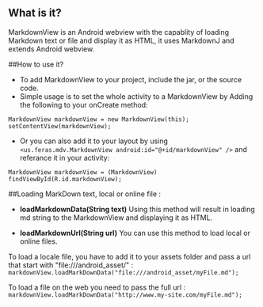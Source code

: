 ## What is it?
MarkdownView is an Android webview with the capablity of loading Markdown text or file and display it as HTML, it uses MarkdownJ and extends Android webview. 

##How to use it? 

- To add MarkdownView to your project, include the jar, or the source code. 
- Simple usage is to set the whole activity to a MarkdownView by Adding the following to your onCreate method:

`MarkdownView markdownView = new MarkdownView(this);`
`setContentView(markdownView);`
 
- Or you can also add it to your layout by using `<us.feras.mdv.MarkdownView android:id="@+id/markdownView" />` 
and referance it in your activity:  

`MarkdownView markdownView = (MarkdownView) findViewById(R.id.markdownView);`

##Loading MarkDown text, local or online file : 

- **loadMarkdownData(String text)**
Using this method will result in loading md string to the MarkdownView and displaying it as HTML. 

 
- **loadMarkdownUrl(String url)**
You can use this method to load local or online files. 

To load a locale file, you have to add it to your assets folder and pass a url that start with "file:///android_asset/" : 
`markdownView.loadMarkDownData("file:///android_asset/myFile.md");`   

To load a file on the web you need to pass the full url :                                                                 
`markdownView.loadMarkDownData("http://www.my-site.com/myFile.md");`
